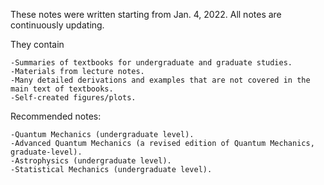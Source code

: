 These notes were written starting from Jan. 4, 2022. All notes are continuously updating. 

They contain

	-Summaries of textbooks for undergraduate and graduate studies.
	-Materials from lecture notes.
    -Many detailed derivations and examples that are not covered in the main text of textbooks.
    -Self-created figures/plots.

Recommended notes: 

    -Quantum Mechanics (undergraduate level).
    -Advanced Quantum Mechanics (a revised edition of Quantum Mechanics, graduate-level).
    -Astrophysics (undergraduate level).
    -Statistical Mechanics (undergraduate level).
